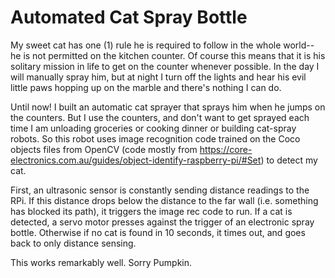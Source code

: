 # Automated Cat Spray Bottle
My sweet cat has one (1) rule he is required to follow in the whole world-- he is not permitted on the kitchen counter. Of course this means that it is his solitary mission in life to get on the counter whenever possible. In the day I will manually spray him, but at night I turn off the lights and hear his evil little paws hopping up on the marble and there's nothing I can do.

Until now! I built an automatic cat sprayer that sprays him when he jumps on the counters. But I use the counters, and don't want to get sprayed each time I am unloading groceries or cooking dinner or building cat-spray robots. So this robot uses image recognition code trained on the Coco objects files from OpenCV (code mostly from https://core-electronics.com.au/guides/object-identify-raspberry-pi/#Set) to detect my cat. 

First, an ultrasonic sensor is constantly sending distance readings to the RPi. If this distance drops below the distance to the far wall (i.e. something has blocked its path), it triggers the image rec code to run. If a cat is detected, a servo motor presses against the trigger of an electronic spray bottle. Otherwise if no cat is found in 10 seconds, it times out, and goes back to only distance sensing. 

This works remarkably well. Sorry Pumpkin.
